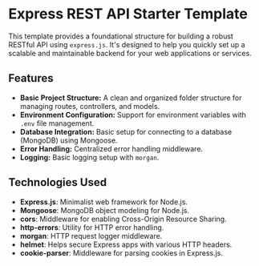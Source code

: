 # Express REST API Starter Template

This template provides a foundational structure for building a robust RESTful API using `express.js`. It's designed to
help you quickly set up a scalable and maintainable backend for your web applications or services.

## Features

- **Basic Project Structure:** A clean and organized folder structure for managing routes, controllers, and models.
- **Environment Configuration:** Support for environment variables with `.env` file management.
- **Database Integration:** Basic setup for connecting to a database (MongoDB) using Mongoose.
- **Error Handling:** Centralized error handling middleware.
- **Logging:** Basic logging setup with `morgan`.

## Technologies Used

- **Express.js**: Minimalist web framework for Node.js.
- **Mongoose**: MongoDB object modeling for Node.js.
- **cors**: Middleware for enabling Cross-Origin Resource Sharing.
- **http-errors**: Utility for HTTP error handling.
- **morgan**: HTTP request logger middleware.
- **helmet**: Helps secure Express apps with various HTTP headers.
- **cookie-parser**: Middleware for parsing cookies in Express.js.
